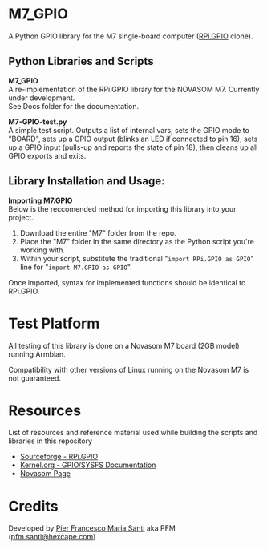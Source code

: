 # M7_GPIO
A Python GPIO library for the M7 single-board computer ([RPi.GPIO](https://sourceforge.net/projects/raspberry-gpio-python/) clone).

## Python Libraries and Scripts

**M7_GPIO**<br>
A re-implementation of the RPi.GPIO library for the NOVASOM M7. Currently under development.<br>
See Docs folder for the documentation.

**M7-GPIO-test.py**<br>
A simple test script. Outputs a list of internal vars, sets the GPIO mode to "BOARD", sets up a GPIO output (blinks an LED if connected to pin 16), sets up a GPIO input (pulls-up and reports the state of pin 18), then cleans up all GPIO exports and exits.

## Library Installation and Usage:
**Importing M7.GPIO**<br>
Below is the reccomended method for importing this library into your project.
1. Download the entire "M7" folder from the repo.
1. Place the "M7" folder in the same directory as the Python script you're working with.
1. Within your script, substitute the traditional "`import RPi.GPIO as GPIO`" line for "`import M7.GPIO as GPIO`".

Once imported, syntax for implemented functions should be identical to RPi.GPIO.

# Test Platform

All testing of this library is done on a Novasom M7 board (2GB model) running Armbian.

Compatibility with other versions of Linux running on the Novasom M7 is not guaranteed.

# Resources
List of resources and reference material used while building the scripts and libraries in this repository
* [Sourceforge - RPi.GPIO](https://sourceforge.net/projects/raspberry-gpio-python/)
* [Kernel.org - GPIO/SYSFS Documentation](https://www.kernel.org/doc/Documentation/gpio/sysfs.txt)
* [Novasom Page ](http://www.novasomindustries.com)

# Credits
Developed by [Pier Francesco Maria Santi](https://www.linkedin.com/in/pierfrancescomariasanti/) aka PFM (pfm.santi@hexcape.com)
